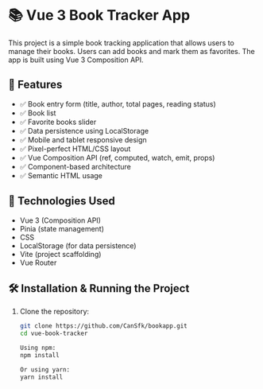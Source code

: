 # 📚 Vue 3 Book Tracker App

This project is a simple book tracking application that allows users to manage their books. Users can add books and mark them as favorites. The app is built using Vue 3 Composition API.

## 🚀 Features

- ✅ Book entry form (title, author, total pages, reading status)
- ✅ Book list
- ✅ Favorite books slider
- ✅ Data persistence using LocalStorage
- ✅ Mobile and tablet responsive design
- ✅ Pixel-perfect HTML/CSS layout
- ✅ Vue Composition API (ref, computed, watch, emit, props)
- ✅ Component-based architecture
- ✅ Semantic HTML usage

## 🧩 Technologies Used

- Vue 3 (Composition API)
- Pinia (state management)
- CSS
- LocalStorage (for data persistence)
- Vite (project scaffolding)
- Vue Router

## 🛠️ Installation & Running the Project

1. Clone the repository:

   ```bash
   git clone https://github.com/CanSfk/bookapp.git
   cd vue-book-tracker

   Using npm:
   npm install

   Or using yarn:
   yarn install
